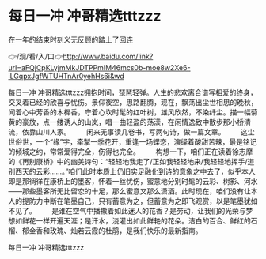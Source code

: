 # 每日一冲 冲哥精选tttzzz
在一年的结束时刻义无反顾的踏上了回连

👉/观/看/入/口👉http://www.baidu.com/link?url=aFQjCpKLyjmMkJDTPPmIM46mcs0b-moe8w2Xe6-iLGqpxJgfWTUHTnAr0yehHs6i&wd

每日一冲 冲哥精选tttzzz拥抱时间，琵琶轻弹。人生的悲欢离合谱写相爱的终身，交叉着已经的欣喜与忧伤。景仰夜空，思路翻腾，现在，飘荡出尘世相思的晚秋，闻着心中芳香的木樨香，守着心坎时髦的红叶树，雄风欣然，不染纤尘。描一幅菊黄的豪放，点一缕诱人的山岚，唱一曲轻盈的荡漾，在闲情逸致中散步那小桥清流，依靠山川人家。
　　闲来无事读几卷书，写两句诗，做一篇文章。
　　这尘世俗世，一个“缘”字，牵掣一季花开，重逢一场蝶恋，演绎着酸甜苦辣，最是铭记的倾城之约，常常爱得完全，伤得也完全。
　　构想一下，咱们正在读着徐志摩的《再别康桥》中的幽美诗句：“轻轻地我走了/正如我轻轻地来/我轻轻地挥手/道别西天的云彩……。”咱们此时本质上仍旧实足融化到诗的意象之中去了，似乎本人即是那徜徉在康桥上的墨客，怀着一丝忧伤，蜜意地分别时髦的云彩、树影、河水——那些墨客所无比留恋的十足，那么蜜意又那么潇洒。此时现在，咱们没有让本人的提防力中断在笔墨自己，只有蓄意为之，但蓄意为之即飞观赏，以是笔墨犹如不见了。
　　是谁在空气中播撒着如此迷人的花香？是劳动，让我们的光荣与梦想如鲜花一样开遍天涯；是汗水，浇灌出如此鲜艳的花朵。洁白的百合、鲜红的石榴、郁金香和玫瑰、灿若云霞的杜鹃，是我们快乐的最新指南。

每日一冲 冲哥精选tttzzz
